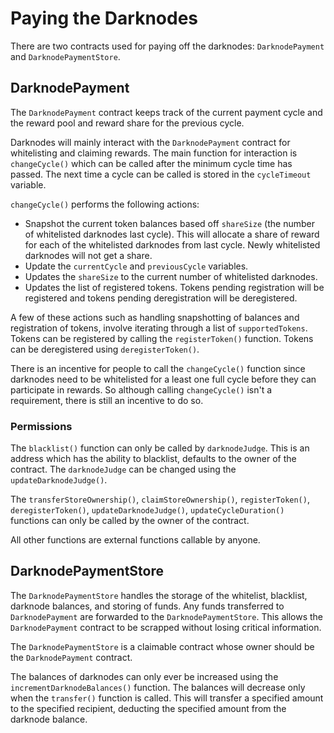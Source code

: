 # Paying the Darknodes

There are two contracts used for paying off the darknodes: `DarknodePayment` and `DarknodePaymentStore`.


## DarknodePayment

The `DarknodePayment` contract keeps track of the current payment cycle and the reward pool and reward share for the previous cycle.

Darknodes will mainly interact with the `DarknodePayment` contract for whitelisting and claiming rewards. The main function for interaction is `changeCycle()` which can be called after the minimum cycle time has passed. The next time a cycle can be called is stored in the `cycleTimeout` variable.

`changeCycle()` performs the following actions:

* Snapshot the current token balances based off `shareSize` (the number of whitelisted darknodes last cycle). This will allocate a share of reward for each of the whitelisted darknodes from last cycle. Newly whitelisted darknodes will not get a share.
* Update the `currentCycle` and `previousCycle` variables.
* Updates the `shareSize` to the current number of whitelisted darknodes.
* Updates the list of registered tokens. Tokens pending registration will be registered and tokens pending deregistration will be deregistered.

A few of these actions such as handling snapshotting of balances and registration of tokens, involve iterating through a list of `supportedTokens`. Tokens can be registered by calling the `registerToken()` function. Tokens can be deregistered using `deregisterToken()`.

There is an incentive for people to call the `changeCycle()` function since darknodes need to be whitelisted for a least one full cycle before they can participate in rewards. So although calling `changeCycle()` isn't a requirement, there is still an incentive to do so.

### Permissions

The `blacklist()` function can only be called by `darknodeJudge`. This is an address which has the ability to blacklist, defaults to the owner of the contract. The `darknodeJudge` can be changed using the `updateDarknodeJudge()`.

The `transferStoreOwnership()`, `claimStoreOwnership()`, `registerToken()`, `deregisterToken()`, `updateDarknodeJudge()`, `updateCycleDuration()` functions can only be called by the owner of the contract.

All other functions are external functions callable by anyone.

## DarknodePaymentStore

The `DarknodePaymentStore` handles the storage of the whitelist, blacklist, darknode balances, and storing of funds. Any funds transferred to `DarknodePayment` are forwarded to the `DarknodePaymentStore`. This allows the `DarknodePayment` contract to be scrapped without losing critical information.

The `DarknodePaymentStore` is a claimable contract whose owner should be the `DarknodePayment` contract.

The balances of darknodes can only ever be increased using the `incrementDarknodeBalances()` function. The balances will decrease only when the `transfer()` function is called. This will transfer a specified amount to the specified recipient, deducting the specified amount from the darknode balance.
